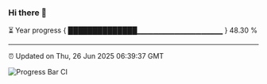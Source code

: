 ### Hi there 👋

⏳ Year progress { ██████████████▁▁▁▁▁▁▁▁▁▁▁▁▁▁▁▁ } 48.30 %

---

⏰ Updated on Thu, 26 Jun 2025 06:39:37 GMT

![Progress Bar CI](https://github.com/DhruviPatel157/GitHub-Actions-Demo/workflows/Progress%20Bar%20CI/badge.svg)
